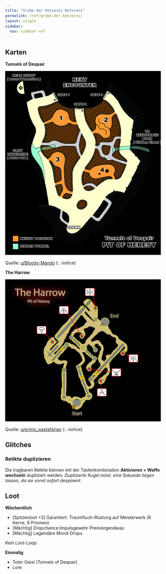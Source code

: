 ```yaml
---
title: "Grube der Ketzerei Referenz"
permalink: /ref/grube-der-ketzerei/
layout: single
sidebar:
  nav: sidebar-ref
---
```


## Karten


**Tunnels of Despair**

![Karte der Grube der Ketzerei - Encounter Tunnels of Despair](/media/poh-despair.jpg)

Quelle: [u/Bloody-Mando](https://www.reddit.com/r/DestinyTheGame/comments/dpml1e/tunnels_of_despair_map_pit_of_heresy/?utm_medium=android_app&utm_source=share)
{: .notice}


**The Harrow**

![Karte der Grube der Ketzerei - Encounter The Harrow](/media/poh-harrow.png)

Quelle: [u/primo_pastafarian](https://www.reddit.com/r/DestinyTheGame/comments/dpkc4c/here_is_a_map_i_made_of_the_the_harrow_encounter/)
{: .notice}

## Glitches

### Relikte duplizieren

Die tragbaren Relikte können mit der Tastenkombination **Aktivieren + Waffe wechseln** dupliziert werden. *Duplizierte Kugel mind. eine Sekunde liegen lassen, da sie sonst sofort despawnt.*

## Loot

**Wöchentlich**
- [Spitzenloot +2] Garantiert: Traumfluch-Rüstung auf Meisterwerk (6 Kerne, 6 Prismen)
- [Mächtig] Dropchance:Impulsgewehr Premoirgendwas
- [Mächtig] Legendäre Mond-Drops

*Kein Loot-Loop.*

**Einmalig**
- Toter Geist (Tunnels of Despair)
- Lore
